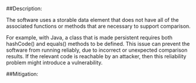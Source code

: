 ##Description:

The software uses a storable data element that does not have all of the associated functions or methods that are necessary to support comparison.

For example, with Java, a class that is made persistent requires both hashCode() and equals() methods to be defined. This issue can prevent the software from running reliably, due to incorrect or unexpected comparison results. If the relevant code is reachable by an attacker, then this reliability problem might introduce a vulnerability.

##Mitigation:
